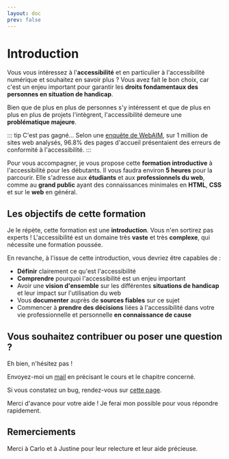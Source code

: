```yaml
---
layout: doc
prev: false
---
```


# Introduction

Vous vous intéressez à l'**accessibilité** et en particulier à l'accessibilité numérique et souhaitez en savoir plus ?
Vous avez fait le bon choix, car c'est un enjeu important pour garantir les **droits fondamentaux des personnes en situation de handicap**.

Bien que de plus en plus de personnes s'y intéressent et que de plus en plus en plus de projets l'intègrent,
l'accessibilité demeure une **problématique majeure**.

::: tip C'est pas gagné...
Selon une [enquête de WebAIM](https://webaim.org/projects/million/), sur 1 million de sites web analysés, 
96.8% des pages d'accueil présentaient des erreurs de conformité à l'accessibilité.
:::

Pour vous accompagner, je vous propose cette **formation introductive** à l'accessibilité pour les débutants.
Il vous faudra environ **5 heures** pour la parcourir.
Elle s'adresse aux **étudiants** et aux **professionnels du web**, 
comme au **grand public** ayant des connaissances minimales en **HTML**, **CSS** et sur le **web** en général.

## Les objectifs de cette formation 

Je le répète, cette formation est une **introduction**.
Vous n'en sortirez pas experts !
L'accessibilité est un domaine très **vaste** et très **complexe**, qui nécessite une formation poussée.

En revanche, à l'issue de cette introduction, vous devriez être capables de :

- **Définir** clairement ce qu'est l'accessibilité
- **Comprendre** pourquoi l'accessibilité est un enjeu important
- Avoir une **vision d'ensemble** sur les différentes **situations de handicap** et leur impact sur l'utilisation du web
- Vous **documenter** auprès de **sources fiables** sur ce sujet
- Commencer à **prendre des décisions** liées à l'accessibilité dans votre vie professionnelle et personnelle **en connaissance de cause**

## Vous souhaitez contribuer ou poser une question ?

Eh bien, n'hésitez pas !

Envoyez-moi un [mail](mailto:paulinegilg@protonmail.com) en précisant le cours et le chapitre concerné.

Si vous constatez un bug, rendez-vous sur [cette page](/fr/bug).

Merci d'avance pour votre aide ! Je ferai mon possible pour vous répondre rapidement.

## Remerciements

Merci à Carlo et à Justine pour leur relecture et leur aide précieuse.
